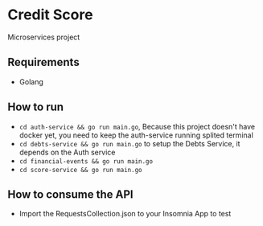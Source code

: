 # Credit Score
Microservices project

## Requirements
- Golang

## How to run
- `cd auth-service && go run main.go`, Because this project doesn't have docker yet, you need to keep the auth-service running splited terminal
- `cd debts-service && go run main.go` to setup the Debts Service, it depends on the Auth service
- `cd financial-events && go run main.go`
- `cd score-service && go run main.go`

## How to consume the API
- Import the RequestsCollection.json to your Insomnia App to test